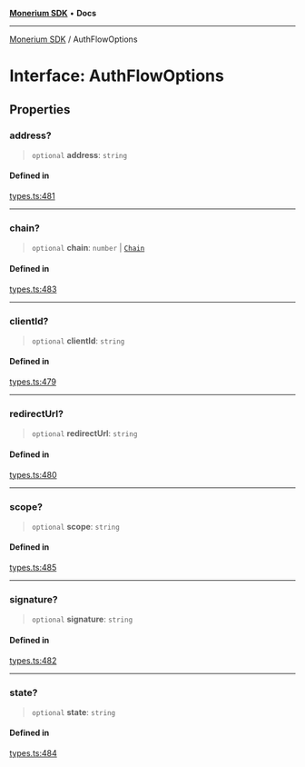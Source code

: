 [**Monerium SDK**](../README.md) • **Docs**

***

[Monerium SDK](../README.md) / AuthFlowOptions

# Interface: AuthFlowOptions

## Properties

### address?

> `optional` **address**: `string`

#### Defined in

[types.ts:481](https://github.com/monerium/js-monorepo/blob/530606ad090851a47b688b8e1e3b82094f550d72/packages/sdk/src/types.ts#L481)

***

### chain?

> `optional` **chain**: `number` \| [`Chain`](../type-aliases/Chain.md)

#### Defined in

[types.ts:483](https://github.com/monerium/js-monorepo/blob/530606ad090851a47b688b8e1e3b82094f550d72/packages/sdk/src/types.ts#L483)

***

### clientId?

> `optional` **clientId**: `string`

#### Defined in

[types.ts:479](https://github.com/monerium/js-monorepo/blob/530606ad090851a47b688b8e1e3b82094f550d72/packages/sdk/src/types.ts#L479)

***

### redirectUrl?

> `optional` **redirectUrl**: `string`

#### Defined in

[types.ts:480](https://github.com/monerium/js-monorepo/blob/530606ad090851a47b688b8e1e3b82094f550d72/packages/sdk/src/types.ts#L480)

***

### scope?

> `optional` **scope**: `string`

#### Defined in

[types.ts:485](https://github.com/monerium/js-monorepo/blob/530606ad090851a47b688b8e1e3b82094f550d72/packages/sdk/src/types.ts#L485)

***

### signature?

> `optional` **signature**: `string`

#### Defined in

[types.ts:482](https://github.com/monerium/js-monorepo/blob/530606ad090851a47b688b8e1e3b82094f550d72/packages/sdk/src/types.ts#L482)

***

### state?

> `optional` **state**: `string`

#### Defined in

[types.ts:484](https://github.com/monerium/js-monorepo/blob/530606ad090851a47b688b8e1e3b82094f550d72/packages/sdk/src/types.ts#L484)
